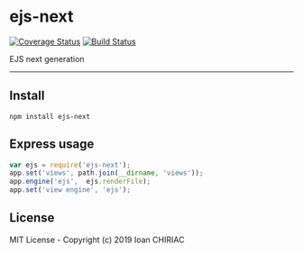 # ejs-next
[![Coverage Status](https://coveralls.io/repos/github/ichiriac/ejs-next/badge.svg?branch=master)](https://coveralls.io/github/ichiriac/ejs-next?branch=master)
[![Build Status](https://travis-ci.org/ichiriac/ejs-next.svg?branch=master)](https://travis-ci.org/ichiriac/ejs-next)

EJS next generation

---

## Install 

```
npm install ejs-next
```

## Express usage

```js
var ejs = require('ejs-next');
app.set('views', path.join(__dirname, 'views'));
app.engine('ejs',  ejs.renderFile);
app.set('view engine', 'ejs');
```

## License

MIT License - Copyright (c) 2019 Ioan CHIRIAC